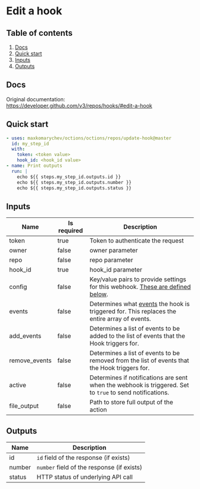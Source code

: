 # Edit a hook

## Table of contents

1. [Docs](#docs)
1. [Quick start](#quick-start)
1. [Inputs](#inputs)
1. [Outputs](#outputs)

<a name="quick-start" ></a>
## Docs

Original documentation: https://developer.github.com/v3/repos/hooks/#edit-a-hook




<a name="quick start" ></a>
## Quick start

```yaml
- uses: maxkomarychev/octions/octions/repos/update-hook@master
  id: my_step_id
  with:
    token: <token value>
    hook_id: <hook_id value>
- name: Print outputs
  run: |
    echo ${{ steps.my_step_id.outputs.id }}
    echo ${{ steps.my_step_id.outputs.number }}
    echo ${{ steps.my_step_id.outputs.status }}
```


<a name="inputs" ></a>
## Inputs

| Name | Is required | Description |
|---|---|---|
|token|true|Token to authenticate the request
|owner|false|owner parameter
|repo|false|repo parameter
|hook_id|true|hook_id parameter
|config|false|Key/value pairs to provide settings for this webhook. [These are defined below](https://developer.github.com/v3/repos/hooks/#create-hook-config-params).
|events|false|Determines what [events](https://developer.github.com/v3/activity/events/types/) the hook is triggered for. This replaces the entire array of events.
|add_events|false|Determines a list of events to be added to the list of events that the Hook triggers for.
|remove_events|false|Determines a list of events to be removed from the list of events that the Hook triggers for.
|active|false|Determines if notifications are sent when the webhook is triggered. Set to `true` to send notifications.
|file_output|false|Path to store full output of the action

<a name="outputs" ></a>
## Outputs

| Name | Description |
|---|---|
|id|`id` field of the response (if exists)|
|number|`number` field of the response (if exists)|
|status|HTTP status of underlying API call|

